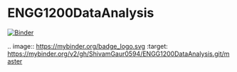 # ENGG1200DataAnalysis

[![Binder](https://mybinder.org/badge_logo.svg)](https://mybinder.org/v2/gh/ShivamGaur0594/ENGG1200DataAnalysis.git/master)

.. image:: https://mybinder.org/badge_logo.svg :target: https://mybinder.org/v2/gh/ShivamGaur0594/ENGG1200DataAnalysis.git/master
